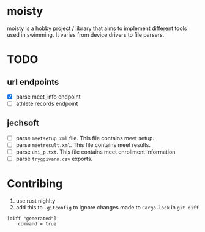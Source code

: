 # moisty

moisty is a hobby project / library that aims to implement different tools used in swimming. It varies from device drivers to file parsers.

# TODO

## url endpoints
- [x] parse meet_info endpoint
- [ ] athlete records endpoint

## jechsoft
- [ ] parse `meetsetup.xml` file. This file contains meet setup.
- [ ] parse `meetresult.xml`. This file contains meet results.
- [ ] parse `uni_p.txt`. This file contains meet enrollment information
- [ ] parse `tryggivann.csv` exports.

# Contribing
1. use rust nighlty
2. add this to `.gitconfig` to ignore changes made to `Cargo.lock` in `git diff`
```.gitconfig
[diff "generated"]
	command = true
```
